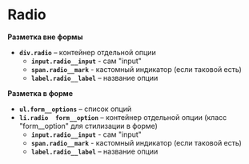 # Radio

**Разметка вне формы**
- **`div.radio`** – контейнер отдельной опции
  - **`input.radio__input`** - сам "input"
  - **`span.radio__mark`** - кастомный индикатор (если таковой есть)
  - **`label.radio__label`** – название опции


**Разметка в форме**
- **`ul.form__options`** – список опций
- **`li.radio  form__option`** – контейнер отдельной опции (класс "form__option" для стилизации в форме)
  - **`input.radio__input`** - сам "input"
  - **`span.radio__mark`** - кастомный индикатор (если таковой есть)
  - **`label.radio__label`** – название опции